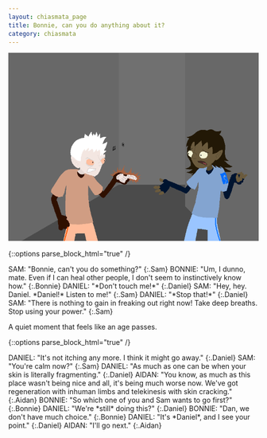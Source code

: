 ```yaml
---
layout: chiasmata_page
title: Bonnie, can you do anything about it?
category: chiasmata
---
```


![48](/chiasmata/images/narrative/047.png)

{::options parse_block_html="true" /}
<div class="dialogue">
SAM: "Bonnie, can't you do something?" 
{:.Sam}
BONNIE: "Um, I dunno, mate. Even if I can heal other people, I don't seem to instinctively know how." 
{:.Bonnie}
DANIEL: "*Don't touch me!*" 
{:.Daniel}
SAM: "Hey, hey. Daniel. *Daniel!* Listen to me!" 
{:.Sam}
DANIEL: "*Stop that!*" 
{:.Daniel}
SAM: "There is nothing to gain in freaking out right now! Take deep breaths. Stop using your power." 
{:.Sam}
</div>

A quiet moment that feels like an age passes.

{::options parse_block_html="true" /}
<div class="dialogue">
DANIEL: "It's not itching any more. I think it might go away." 
{:.Daniel}
SAM: "You're calm now?" 
{:.Sam}
DANIEL: "As much as one can be when your skin is literally fragmenting." 
{:.Daniel}
AIDAN: "You know, as much as this place wasn't being nice and all, it's being much worse now. We've got regeneration with inhuman limbs and telekinesis with skin cracking." 
{:.Aidan}
BONNIE: "So which one of you and Sam wants to go first?" 
{:.Bonnie}
DANIEL: "We're *still* doing this?" 
{:.Daniel}
BONNIE: "Dan, we don't have much choice."
{:.Bonnie}
DANIEL: "It's *Daniel*, and I see your point." 
{:.Daniel}
AIDAN: "I'll go next." 
{:.Aidan}
</div>
